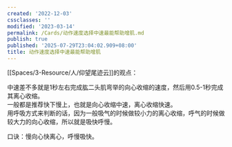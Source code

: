 ```yaml
---
created: '2022-12-03'
cssclasses: ''
modified: '2023-03-14'
permalink: /Cards/动作速度选择中速最能帮助增肌.md
publish: true
published: '2025-07-29T23:04:02.909+08:00'
title: 动作速度选择中速最能帮助增肌
---
```

[[Spaces/3-Resource/人/仰望尾迹云]]的观点：

中速差不多就是1秒左右完成肱二头肌弯举的向心收缩的速度，然后用0.5-1秒完成其离心收缩。  
一般都是推荐快下慢上，也就是向心收缩中速，离心收缩快速。  
用呼吸方式来判断的话，因为一般吸气的时候做较小力的离心收缩，呼气的时候做较大力的向心收缩，所以就是吸快呼慢。

口诀：慢向心快离心，呼慢吸快。